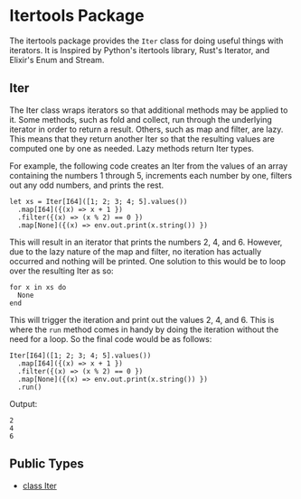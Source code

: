 # Itertools Package

The itertools package provides the `Iter` class for doing useful things with
iterators. It is Inspired by Python's itertools library, Rust's Iterator, and
Elixir's Enum and Stream.

## Iter

The Iter class wraps iterators so that additional methods may be applied to it.
Some methods, such as fold and collect, run through the underlying iterator in
order to return a result. Others, such as map and filter, are lazy. This means
that they return another Iter so that the resulting values are computed one by
one as needed. Lazy methods return Iter types.

For example, the following code creates an Iter from the values of an array
containing the numbers 1 through 5, increments each number by one, filters out
any odd numbers, and prints the rest.

```pony
let xs = Iter[I64]([1; 2; 3; 4; 5].values())
  .map[I64]({(x) => x + 1 })
  .filter({(x) => (x % 2) == 0 })
  .map[None]({(x) => env.out.print(x.string()) })
```

This will result in an iterator that prints the numbers 2, 4, and 6. However,
due to the lazy nature of the map and filter, no iteration has actually occurred
and nothing will be printed. One solution to this would be to loop over the
resulting Iter as so:

```pony
for x in xs do
  None
end
```

This will trigger the iteration and print out the values 2, 4, and 6. This is
where the `run` method comes in handy by doing the iteration without the need
for a loop. So the final code would be as follows:

```pony
Iter[I64]([1; 2; 3; 4; 5].values())
  .map[I64]({(x) => x + 1 })
  .filter({(x) => (x % 2) == 0 })
  .map[None]({(x) => env.out.print(x.string()) })
  .run()
```

Output:

```
2
4
6
```


## Public Types

* [class Iter](itertools-Iter.md)

